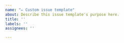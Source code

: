```yaml
---
name: "✏️ Custom issue template"
about: Describe this issue template's purpose here.
title: ''
labels: ''
assignees: ''

---
```



